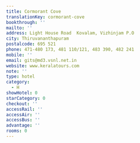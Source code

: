 ```yaml
---
title: Cormorant Cove
translationKey: cormorant-cove
bookthrough: ''
mailto: ''
address: Light House Road  Kovalam, Vizhinjam P.O
city: Thiruvananthapuram
postalcode: 695 521
phone: 471-480 173, 481 110/121, 483 390, 482 241
mobile: ''
email: gits@md3.vsnl.net.in
website: www.keralatours.com
note: ''
type: hotel
category:
  - H
showHotel: 0
starCategory: 0
checkout: ''
accessRail: ''
accessAir: ''
accessBus: ''
advantage: ''
rooms: 0
---
```

